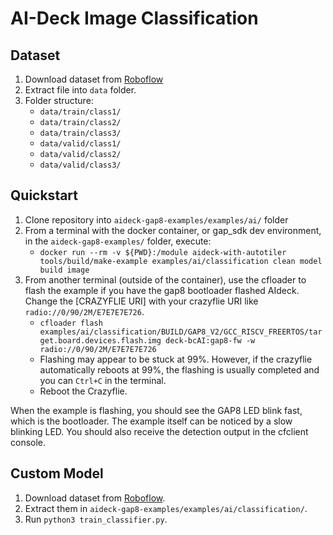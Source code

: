 # AI-Deck Image Classification

## Dataset
1. Download dataset from [Roboflow](https://universe.roboflow.com/workspace-b5lim/safmc_v2)
2. Extract file into `data` folder.
3. Folder structure:
   - `data/train/class1/`
   - `data/train/class2/`
   - `data/train/class3/`
   - `data/valid/class1/`
   - `data/valid/class2/`
   - `data/valid/class3/`

## Quickstart
1. Clone repository into `aideck-gap8-examples/examples/ai/` folder
2. From a terminal with the docker container, or gap_sdk dev environment, in the `aideck-gap8-examples/` folder, execute:
   - ```docker run --rm -v ${PWD}:/module aideck-with-autotiler tools/build/make-example examples/ai/classification clean model build image```
3. From another terminal (outside of the container), use the cfloader to flash the example if you have the gap8 bootloader flashed AIdeck. Change the [CRAZYFLIE URI] with your crazyflie URI like `radio://0/90/2M/E7E7E7E726`.
   - ```cfloader flash examples/ai/classification/BUILD/GAP8_V2/GCC_RISCV_FREERTOS/target.board.devices.flash.img deck-bcAI:gap8-fw -w radio://0/90/2M/E7E7E7E726```
   - Flashing may appear to be stuck at 99%. However, if the crazyflie automatically reboots at 99%, the flashing is usually completed and you can `Ctrl+C` in the terminal.  
   - Reboot the Crazyflie.

When the example is flashing, you should see the GAP8 LED blink fast, which is the bootloader. The example itself can be noticed by a slow blinking LED. You should also receive the detection output in the cfclient console.

## Custom Model 
1. Download dataset from [Roboflow](https://universe.roboflow.com/workspace-b5lim/safmc_v2).
2. Extract them in `aideck-gap8-examples/examples/ai/classification/`.
3. Run `python3 train_classifier.py`.

                  
